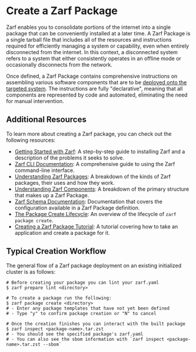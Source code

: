 # Create a Zarf Package

Zarf enables you to consolidate portions of the internet into a single package that can be conveniently installed at a later time. A Zarf Package is a single tarball file that includes all of the resources and instructions required for efficiently managing a system or capability, even when entirely disconnected from the internet. In this context, a disconnected system refers to a system that either consistently operates in an offline mode or occasionally disconnects from the network.

Once defined, a Zarf Package contains comprehensive instructions on assembling various software components that are to be [deployed onto the targeted system](../4-deploy-a-zarf-package/index.md). The instructions are fully "declarative", meaning that all components are represented by code and automated, eliminating the need for manual intervention.

## Additional Resources

To learn more about creating a Zarf package, you can check out the following resources:

- [Getting Started with Zarf](../1-getting-started/index.md): A step-by-step guide to installing Zarf and a description of the problems it seeks to solve.
- [Zarf CLI Documentation](../2-the-zarf-cli/index.md): A comprehensive guide to using the Zarf command-line interface.
- [Understanding Zarf Packages](./1-zarf-packages.md): A breakdown of the kinds of Zarf packages, their uses and how they work.
- [Understanding Zarf Components](./2-zarf-components.md): A breakdown of the primary structure that makes up a Zarf Package.
- [Zarf Schema Documentation](./4-zarf-schema.md): Documentation that covers the configuration available in a Zarf Package definition.
- [The Package Create Lifecycle](./5-package-create-lifecycle.md): An overview of the lifecycle of `zarf package create`.
- [Creating a Zarf Package Tutorial](../5-zarf-tutorials/0-creating-a-zarf-package.md): A tutorial covering how to take an application and create a package for it.

## Typical Creation Workflow

The general flow of a Zarf package deployment on an existing initialized cluster is as follows:

```shell
# Before creating your package you can lint your zarf.yaml
$ zarf prepare lint <directory>

# To create a package run the following:
$ zarf package create <directory>
# - Enter any package templates that have not yet been defined
# - Type "y" to confirm package creation or "N" to cancel

# Once the creation finishes you can interact with the built package
$ zarf inspect <package-name>.tar.zst
# - You should see the specified package's zarf.yaml
# - You can also see the sbom information with `zarf inspect <package-name>.tar.zst --sbom`
```

